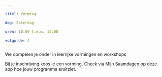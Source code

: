 ```yaml
---

titel: Vorming

dag: Zaterdag

uren: 10:00 t.e.m. 12:00

volgorde: 4
---
```


We dompelen je onder in leerrijke vormingen en workshops

Bij je inschrijving koos je een vorming. Check via Mijn Saamdagen op deze app hoe jouw programma eruitziet.
